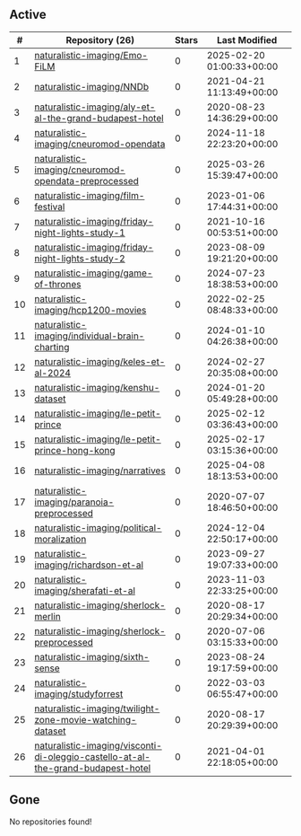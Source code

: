 ## Active
| # | Repository (26) | Stars | Last Modified |
| --- | --- | --- | --- |
| 1 | [naturalistic-imaging/Emo-FiLM](https://hub.datalad.org/naturalistic-imaging/Emo-FiLM) | 0 | 2025-02-20 01:00:33+00:00 |
| 2 | [naturalistic-imaging/NNDb](https://hub.datalad.org/naturalistic-imaging/NNDb) | 0 | 2021-04-21 11:13:49+00:00 |
| 3 | [naturalistic-imaging/aly-et-al-the-grand-budapest-hotel](https://hub.datalad.org/naturalistic-imaging/aly-et-al-the-grand-budapest-hotel) | 0 | 2020-08-23 14:36:29+00:00 |
| 4 | [naturalistic-imaging/cneuromod-opendata](https://hub.datalad.org/naturalistic-imaging/cneuromod-opendata) | 0 | 2024-11-18 22:23:20+00:00 |
| 5 | [naturalistic-imaging/cneuromod-opendata-preprocessed](https://hub.datalad.org/naturalistic-imaging/cneuromod-opendata-preprocessed) | 0 | 2025-03-26 15:39:47+00:00 |
| 6 | [naturalistic-imaging/film-festival](https://hub.datalad.org/naturalistic-imaging/film-festival) | 0 | 2023-01-06 17:44:31+00:00 |
| 7 | [naturalistic-imaging/friday-night-lights-study-1](https://hub.datalad.org/naturalistic-imaging/friday-night-lights-study-1) | 0 | 2021-10-16 00:53:51+00:00 |
| 8 | [naturalistic-imaging/friday-night-lights-study-2](https://hub.datalad.org/naturalistic-imaging/friday-night-lights-study-2) | 0 | 2023-08-09 19:21:20+00:00 |
| 9 | [naturalistic-imaging/game-of-thrones](https://hub.datalad.org/naturalistic-imaging/game-of-thrones) | 0 | 2024-07-23 18:38:53+00:00 |
| 10 | [naturalistic-imaging/hcp1200-movies](https://hub.datalad.org/naturalistic-imaging/hcp1200-movies) | 0 | 2022-02-25 08:48:33+00:00 |
| 11 | [naturalistic-imaging/individual-brain-charting](https://hub.datalad.org/naturalistic-imaging/individual-brain-charting) | 0 | 2024-01-10 04:26:38+00:00 |
| 12 | [naturalistic-imaging/keles-et-al-2024](https://hub.datalad.org/naturalistic-imaging/keles-et-al-2024) | 0 | 2024-02-27 20:35:08+00:00 |
| 13 | [naturalistic-imaging/kenshu-dataset](https://hub.datalad.org/naturalistic-imaging/kenshu-dataset) | 0 | 2024-01-20 05:49:28+00:00 |
| 14 | [naturalistic-imaging/le-petit-prince](https://hub.datalad.org/naturalistic-imaging/le-petit-prince) | 0 | 2025-02-12 03:36:43+00:00 |
| 15 | [naturalistic-imaging/le-petit-prince-hong-kong](https://hub.datalad.org/naturalistic-imaging/le-petit-prince-hong-kong) | 0 | 2025-02-17 03:15:36+00:00 |
| 16 | [naturalistic-imaging/narratives](https://hub.datalad.org/naturalistic-imaging/narratives) | 0 | 2025-04-08 18:13:53+00:00 |
| 17 | [naturalistic-imaging/paranoia-preprocessed](https://hub.datalad.org/naturalistic-imaging/paranoia-preprocessed) | 0 | 2020-07-07 18:46:50+00:00 |
| 18 | [naturalistic-imaging/political-moralization](https://hub.datalad.org/naturalistic-imaging/political-moralization) | 0 | 2024-12-04 22:50:17+00:00 |
| 19 | [naturalistic-imaging/richardson-et-al](https://hub.datalad.org/naturalistic-imaging/richardson-et-al) | 0 | 2023-09-27 19:07:33+00:00 |
| 20 | [naturalistic-imaging/sherafati-et-al](https://hub.datalad.org/naturalistic-imaging/sherafati-et-al) | 0 | 2023-11-03 22:33:25+00:00 |
| 21 | [naturalistic-imaging/sherlock-merlin](https://hub.datalad.org/naturalistic-imaging/sherlock-merlin) | 0 | 2020-08-17 20:29:34+00:00 |
| 22 | [naturalistic-imaging/sherlock-preprocessed](https://hub.datalad.org/naturalistic-imaging/sherlock-preprocessed) | 0 | 2020-07-06 03:15:33+00:00 |
| 23 | [naturalistic-imaging/sixth-sense](https://hub.datalad.org/naturalistic-imaging/sixth-sense) | 0 | 2023-08-24 19:17:59+00:00 |
| 24 | [naturalistic-imaging/studyforrest](https://hub.datalad.org/naturalistic-imaging/studyforrest) | 0 | 2022-03-03 06:55:47+00:00 |
| 25 | [naturalistic-imaging/twilight-zone-movie-watching-dataset](https://hub.datalad.org/naturalistic-imaging/twilight-zone-movie-watching-dataset) | 0 | 2020-08-17 20:29:39+00:00 |
| 26 | [naturalistic-imaging/visconti-di-oleggio-castello-at-al-the-grand-budapest-hotel](https://hub.datalad.org/naturalistic-imaging/visconti-di-oleggio-castello-at-al-the-grand-budapest-hotel) | 0 | 2021-04-01 22:18:05+00:00 |

## Gone
No repositories found!
